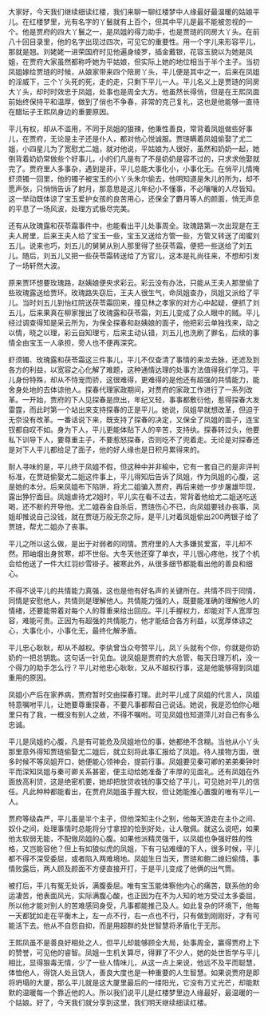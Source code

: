 
大家好，今天我们继续细读红楼，我们来聊一聊红楼梦中人缘最好最温暖的姑娘平儿。在红楼梦里，光有名字的丫鬟就有上百个，但其中平儿是最不能被忽视的一个。他是贾府的四大丫鬟之一，是凤姐的得力助手，也是贾琏的同房大丫头。在前八十回目录里，他的名字出现过四次，可见它的重要性。用一个字儿来形容平儿，那就是翘。刘姥姥一进荣国府时见他遍身绫罗，插金戴银，花容玉貌以为她是凤姐，在贾府大家虽然都称呼她为平姑娘，但实际上她的地位相当于半个主子。当初凤姐嫁给贾琏的时候，从娘家带来四个陪房丫头，平儿便是其中之一，后来在凤姐的淫威下，三个丫头死的死，走的走，只剩下平儿一人。平儿名义上是贾琏的同房大丫头，却时时效忠于凤姐，处事也是周全大方。他虽然长得俏，但是在王熙凤面前始终保持平和温厚，做到了俏也不争春，非常的克己复礼，这也是他能够一直待在醋坛子王熙凤身边的重要原因。

平儿有权，却从不滥用，不同于凤姐的狠辣，他秉性善良，常背着凤姐做些好事儿，在贾府，无论是主子还是仆人，都对他心悦诚服。贾琏瞒着凤姐偷娶了尤二姐，小四星儿为了宽慰尤二姐，就对他说，平姑娘为人很好，虽然和奶奶一起，她倒背着奶奶常做些个好事儿，小的们凡是有了不是奶奶是容不过的，只求求他娶就完了。贾府里人多事杂，遇到是非，平儿总能大事化小，小事化无。在俏平儿情掩虾须镯一回里，他的镯子被宝玉的小丫头朱尔偷去，他明知道是朱儿的所为，却不愿声张，只悄悄告诉了射月，那意思是这儿年纪小不懂事，不必嚷嚷的人尽皆知。这一举动既体谅了宝玉爱护女孩的良苦用心，还保全了麝月等人的颜面，悄无声息的平息了一场风波，处理方式极尽完美。

还有从玫瑰露和茯苓霜事件中，也能看出平儿处事周全。玫瑰路第一次出现是在王夫人房里，后来王夫人给了宝玉一些，宝玉又送给方管一些，方管又转送了闺蜜刘五儿。说来也巧，刘五儿的舅舅从别人那里得了些茯苓霜，便把一些送给了刘五儿。随后，刘五儿又把一些茯苓霜转送给了方官儿，这本是礼尚往来，不想却引发了一场轩然大波。

原来贾环想要玫瑰路，赵姨娘便央求彩云。彩云没有办法，只能从王夫人那里偷了些玫瑰露送给贾环。玫瑰路失窃后，王夫人很生气，命凤姐查办，凤姐又派给了平儿。当时刘五儿到怡红院送茯苓霜回来，撞见林之孝家的对方心中起疑，便抓了刘五儿，后来果真在柳家搜出了玫瑰露和茯苓霜，刘五儿变成了众人眼中的贼。平儿经过调查得知是采云所为，为保全探春和赵姨娘的面子，他把彩云单独找来，动之以情，晓之以理，彩云自知理亏，后来主动认错，刘五儿也洗刷了罪名，后续的事情全由宝玉一人承担，旁人也不便再深究。

虾须镯、玫瑰露和茯苓霜这三件事儿，平儿不仅查清了事情的来龙去脉，还滤及到各方的利益，以宽容之心化解了难题，这种通情达理的处事方法值得我们学习。平儿身份特殊，却从不恃宠而骄，这很难得，更难得的是他还有超强的共情能力，能舍身处地的去体谅他人。探春代理家政期间，对贾府的家政工作进行了一系列改革。一开始，贾府的下人见探春是庶出，年纪又轻，事事都敷衍他，惹得探春大发雷霆，而此时第一个站出来支持探春的正是平儿。她说，凤姐早就想改革，但迫于无奈没有改革。一番话说下来，既支持了探春的决定，又保全了凤姐的面子，连宝钗都自叹不如。身为下人，平儿更能体贴下人的辛苦，支持纨。探春转过头，他要私下训导下人，要尊重主子，不要惹怒探春，否则吃不了兜着走。无论是对探春还是对下人平儿都给足了面子，他的好人缘也是日积月累得来的。

耐人寻味的是，平儿终于凤姐不假，但这种中并非榆中，它有一套自己的是非评判标准，在贾琏偷娶尤二姐这件事上，平儿得知后告诉了凤姐，作为凤姐的心腹，这是她的本分。后来凤姐布下陷阱，将尤二姐骗入贾府，再后来她一步步屠雄毕现，露出狰狞面目。凤姐虐待尤2姐时，平儿实在看不过去，常背着他给尤二姐送吃送喝，还不断的开导他。尤二姐吞金自杀后，贾琏伤心不已，向凤姐要钱办丧事，凤姐却推说自己没钱，就在贾琏万般无奈之际，是平儿对着凤姐偷出200两银子给了贾琏，帮尤二姐办了丧事。

平儿之所以这么做，是出于对弱者的同情。贾府里的人大多嫌贫爱富，平儿却不然。邢岫烟出身贫寒，却不世俗。大冬天他还穿了单衣，平儿很心疼他，找了个机会给他送了一件大红羽纱雪褂子。被寒此外，从很多细节都能看出他的善良和细心。

不得不说平儿的共情能力真强，这也是他有好名声的关键所在。共情不同于同情，同情是安慰他人，共情则是理解他人。共情能力强的人，既要能准确的理解他人的情绪，还要能带着对每个人的尊重来给出回应。平儿手握权力，却能对下人宽厚包容，难能可贵。正因为有超强的共情能力，他才能结合各方利益，以宽厚体谅之心，大事化小，小事化无，最终化解矛盾。

平儿忠心耿耿，却从不越权。李纨曾当众夸赞平儿，凤丫头就有个你，你就是你奶奶的一把总钥匙。这句话一针见血。说凤姐是贾府的大总管，每天日理万机，没一个得力的助手怎么行？平儿对他忠心耿耿，又从不越权行事，这是他能够得到凤姐重用的原因。

凤姐小产后在家养病，贾府暂时交由探春打理。此时平儿成了凤姐的代言人，凤姐特意嘱咐平儿，让她要尊重探春，不要凡事都帮自己说话。她说，我是恐怕你心眼里只有了我，一概没有别人之故，不得不嘱咐。可见凤姐也知道萍儿对自己有多么忠诚。

平儿是凤姐的心腹，凡是有可能危及凤姐地位的事，她都绝不含糊。当他从小丫头那里意外得知贾琏偷娶尤二姐后，就立刻将此事汇报给了凤姐。待人接物方面，很多时候不等凤姐开口，她便能心领神会，提前行事。凤姐要见秦可卿的弟弟秦钟时平而深知凤姐与秦可卿关系甚密，便主动给她准备了丰厚的见面礼。还有凤姐在外面放高利贷，这是绝密机要，她却把放贷收钱的事交给了平儿，可见她对平儿的信任。凡此种种都能看出，在贾府凤姐虽手握大权，但让她能推心置腹的唯有平儿一人。

贾府等级森严，平儿虽是半个主子，但他深知主仆之别，他每天游走在主仆之间、奴仆之间，处理事情时总能将分寸拿捏的恰到好处，让人敬佩。就这么说吧，如果他太软弱无能，不配做凤姐的心腹。如果他派精灵强干，以凤姐也争强好胜的性格，又岂能容他？但上有如狼似虎的凤姐，下有刁钻难缠的下人，很多时候，平儿都不得不深受委屈，或者陷入两难境地。凤姐生日当天，贾琏和鲍二媳妇偷情，事情败露后，两人顾及颜面不方便直接开打，于是平儿变成了他俩的出气筒。

被打后，平儿有冤无处诉，满腹委屈。唯有宝玉能体察他内心的痛苦，联系他的命运凄苦，他表面风光，实际满腹心酸，也正因为在不为人知的地方受过太多委屈，所以他才能对别人的苦难感同身受，凡事都能推己及人。如此复杂的环境下，他每一天都犹如走在平衡木上，左一点不行，右一点也不行，只有做到刚刚好，才有可能活下去。他从不自怨自抑，而是用超群的处世智慧将矛盾化于无形。

王熙凤虽不是善良好相处之人，但平儿却能够顾全大局，处事周全，赢得贾府上下的赞誉，可见他的睿智。凤姐一生机关算尽，得罪了不少人，她的处世哲学与平儿相比，显得狠毒无情，少了一些人情味儿，从这一点上来说，他远不及平而聪慧，体恤他人，得饶人处且饶人，善良大度也是一种重要的人生智慧。如果说贾府是即将坍塌的大厦，那么平儿就是这大厦里最后的一缕阳光，它没有万丈光芒，却能默默的温暖每一个靠近他的人。所以我们说平儿是红楼梦里边人缘最好，最温暖的一个姑娘。好了，今天我们就分享到这里，我们明天继续细读红楼。


